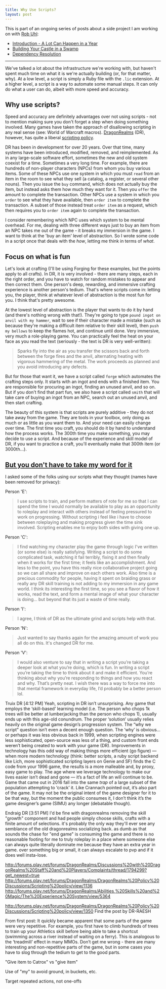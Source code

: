 ```yaml
---
title: Why Use Scripts?
layout: post
---
```


This is part of an ongoing series of posts about a side project I am working on with [Rob Uhl](http://rcuhljr.github.io/):

* [Introduction - A Lot Can Happen in a Year](/2016/09/30/a-lot-can-happen-in-a-year.html)
* [Building Your Castle in a Swamp](http://rcuhljr.github.io/blog/2016/10/07/side-project-lessons-part1.html)
* [Dependency Resolution](http://rcuhljr.github.io/blog/2016/10/19/side-project-lessons-part2.html)

-----

We've talked a lot about the infrastructure we're working with, but haven't spent much time on what it is we're actually building (or, for that matter, why). At a low level, a script is simply a Ruby file with the `.lic` extension. At a higher level, a script is a way to automate some manual steps. It can only do what a user can do, albeit with more speed and accuracy.

## Why use scripts?

Speed and accuracy are definitely advantages over not using scripts - not to mention making sure you don't forget a step when doing something involved. Many games have taken the approach of disallowing scripting in any real sense (see: World of Warcraft macros). [DragonRealms](https://www.play.net/dr/) (DR), however, has quite a liberal [scripting policy](https://elanthipedia.play.net/Policy:Scripting_policy).

DR has been in development for over 20 years. Over that time, many systems have been introduced, modified, removed, and reimplemented. As in any large-scale software effort, sometimes the new and old system coexist for a time. Sometimes a very long time. For example, there are hundreds of non-player characters (NPCs) from whom you buy various items. Some of these NPCs use one system in which you must `read` from an item in the room to see what they sell (a catalog, a register, or several other nouns). Then you issue the `buy` command, which does not actually buy the item, but instead asks them how much they want for it. Then you `offer` the amount to complete the transaction. Other NPCs use a system in which you `order` to see what they have available, then `order item` to complete the transaction. A subset of those instead treat `order item` as a request, which then requires you to `order item` again to complete the transaction.

I consider remembering which NPC uses which system to be mental overhead. For me, dealing with three different ways just to buy an item from an NPC takes me out of the game - it breaks my immersion in the game. I want to think at the 'buy an item' level of abstraction. So I wrote some code in a script once that deals with the *how*, letting me think in terms of *what*.

## Focus on what is fun

Let's look at crafting (I'll be using Forging for these examples, but the points apply to all crafts). In DR, it is very involved - there are many steps, each in the right order, and you have to watch for random mistakes to appear and then correct them. One person's deep, rewarding, and immersive crafting experience is another person's tedium. That's where scripts come in: letting you, the player, think at whatever level of abstraction is the most fun for you. I think that's pretty awesome.

At the lowest level of abstraction is the player that wants to do it by hand (and there's nothing wrong with that!). They're going to type `pound ingot on anvil with my hammer`, wait to see if their character made a mistake (such as because they're making a difficult item relative to their skill level), then `push my bellows` to keep the flames hot, and continue until done. Very immersive, very much a role-playing game. You can practically feel the heat on your face as you read the text (seriously - the text is DR is very well-written):
> Sparks fly into the air as you transfer the scissors back and forth between the forge fires and the anvil, alternating heating with vigorous hammering of the metal.  The work proceeds as planned and you avoid introducing any defects.

But for those that want it, we have a script called `forge` which automates the crafting steps only. It starts with an ingot and ends with a finished item. You are responsible for procuring an ingot, finding an unused anvil, and so on. But if you don't find that part fun, we also have a script called `smith` that will take care of buying an ingot from an NPC, search out an unused anvil, and then start crafting.

The beauty of this system is that scripts are purely additive - they do not take away from the game. They are tools in your toolbox, only doing as much or as little as you want them to. And your need can easily change over time. The first time you craft, you should do it by hand to understand how the process works. The 300th time you make something, you may decide to use a script. And because of the experience and skill model of DR, if you want to practice a craft, you'll eventually make that 300th item (or 3000th...).

## [But you don't have to take my word for it](https://www.youtube.com/watch?v=vAvQbEeTafk)

I asked some of the folks using our scripts what they thought (names have been removed for privacy):

Person 'E':
> I use scripts to train, and perform matters of rote for me so that I can spend the time I would normally be available to play as an opportunity to roleplay and interact with others instead of feeling pressured to work on progressing. Without scripting i feel like i have to choose between roleplaying and making progress given the time sink involved. Scripting enables me to enjoy both sides with giving one up.

Person 'C':
> I find watching my character play the game through logic I've written (or some else) is really satisfying. Writing a script to do some complicated task, watching it fail terribly, fixing it and then finally when it works for the first time; it feels like an accomplishment. And less to the point, you have this really nice collaborative project going so we can all share and improve on each others work. Also time is a precious commodity for people, having it spent on braiding grass or really any DR skill training is not adding to my immersion in any game world. I think its interesting the first time, so you see a flavor of how it works, read the text, and form a mental image of what your character is doing... but beyond that its just a waste of time really.

Person 'I':
> I agree, I think of DR as the ultimate grind and scripts help with that.

Person 'N':
> Just wanted to say thanks again for the amazing amount of work you all do on this. It's changed DR for me.

Person 'V':
> I would also venture to say that in writing a script you’re taking a deeper look at what you’re doing, which is fun. In writing a script you’re taking the time to think about it and make it efficient. You’re thinking about why you’re responding to things and how you react and why. That’s pretty neat. I wish there was a way to force me into that mental framework in everyday life, I’d probably be a better person lol.




Truix DR [4:12 PM]
Yeah, scripting in DR isn’t unsurprising. Any game that employs the ‘skill-based’ learning model (i.e. The person who chops 1k trees will be better at lumberjacking than the person who chops 1), usually ends up with this age-old conundrum. The proper ‘solution’ usually relies heavily on the original game design’s progression system.
The “why we script” question isn’t even a decent enough question. The ‘why’ is obvious… or perhaps it was less obvious back in 1999, when scripting engines were less sophisticated, open-source was less of a thing, and custom front ends weren’t being created to work with your game (DR). Improvements in technology has this odd way of making things more efficient (go figure) — when more modern technology (think: better scripts, a ruby script backend like Lich, more sophisticated scripting layers on Genie and SF) finds the C code from your 1996 game, the results is a more malleable and, by proxy, easy game to play.
The age where we leverage technology to make our lives easier isn’t dead and gone — it’s a fact of life an will continue to be. Game that came out in 2016 fall into the same _trap_ of a large subset of the population attempting to ‘crack’ it. Like Crannach pointed out, it’s also part of the game. It may not be the original intent of the game designer for it to be that way, but the moment the public consumes it, I don’t think it’s the game designer’s game (SIMU) any longer (debatable though).







Endraig DR [3:51 PM]
I'd be fine with dragonrealms removing the skill "growth" component and had people simply choose skills, crafts with a finite amount of selections. it's probably the only way they'll ever see any semblance of the old dragonrealms socializing back.
as dumb as that sounds the chase for "end game" is consuming the game and there is no reasonable footing for me to truly roleplay in a place where someone else can always quite literally dominate me because they have an extra year in game.
over something big or small, it can always escalate to pvp and if it does well insta-lose.




http://forums.play.net/forums/DragonRealms/Discussions%20with%20DragonRealms%20Staff%20and%20Players/Complaints/thread/1794299?get_newest=true
  http://forums.play.net/forums/DragonRealms/DragonRealms%20Policy%20Discussions/Scripting%20policy/view/1136
  http://forums.play.net/forums/DragonRealms/Abilities,%20Skills%20and%20Magic/The%20Experience%20System/view/5364


http://forums.play.net/forums/DragonRealms/DragonRealms%20Policy%20Discussions/Scripting%20policy/view/1350
  Find the post by DR-RAESH





From first post:
  It quickly became apparent that some parts of the game were very repetitive. For example, you first have to climb hundreds of trees to train up your Athletics skill before being able to take a shortcut (swimming across a river instead of waiting on a ferry). This is analogous to the ‘treadmill’ effect in many MMOs. Don’t get me wrong - there are many interesting and non-repetitive parts of the game, but in some cases you have to slog through the tedium to get to the good parts.


"Give item to Catrox" vs "give item"

Use of "my" to avoid ground, in buckets, etc.

Target repeated actions, not one-offs
